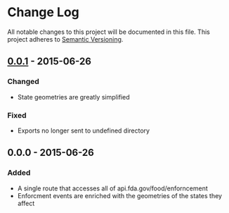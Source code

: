 # Change Log
All notable changes to this project will be documented in this file.
This project adheres to [Semantic Versioning](http://semver.org/).

## [0.0.1] - 2015-06-26

### Changed
* State geometries are greatly simplified

### Fixed
* Exports no longer sent to undefined directory

## 0.0.0 - 2015-06-26

### Added
* A single route that accesses all of api.fda.gov/food/enforncement
* Enforcment events are enriched with the geometries of the states they affect

[0.0.1]: https://github.com/Esri/koop-pgcache/compare/v0.0.0...v0.0.1

